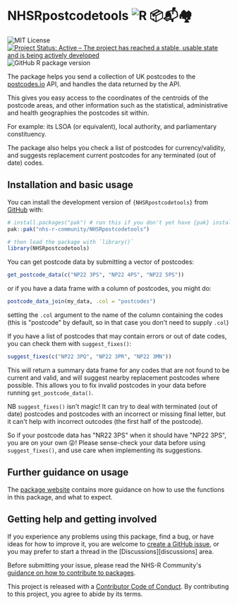
# NHSRpostcodetools ![R](https://www.r-project.org/favicon-32x32.png) 📦📬🏘️

<!-- badges: start -->

![MIT License][gh_licence]
[![Project Status: Active – The project has reached a stable, usable state and
is being actively developed][repostatus_svg]][repostatus_info]
![GitHub R package version][gh_ver]

[gh_licence]: https://img.shields.io/badge/licence-MIT-blue?style=plastic
[repostatus_info]: https://www.repostatus.org/#active
[repostatus_svg]: https://www.repostatus.org/badges/latest/active.svg
[gh_ver]: https://img.shields.io/github/r-package/v/nhs-r-community/NHSRpostcodetools
<!-- badges: end -->

The package helps you send a collection of UK postcodes to the
[postcodes.io][pcio] API, and handles the data returned by the API.

This gives you easy access to the coordinates of the centroids of the postcode
areas, and other information such as the statistical, administrative and health
geographies the postcodes sit within.

For example: its LSOA (or equivalent), local authority, and parliamentary
constituency.

The package also helps you check a list of postcodes for currency/validity,
and suggests replacement current postcodes for any terminated (out of date)
codes.

[pcio]: https://postcodes.io/


## Installation and basic usage

You can install the development version of `{NHSRpostcodetools}` from
[GitHub][repo] with:

```r
# install.packages("pak") # run this if you don't yet have {pak} installed
pak::pak("nhs-r-community/NHSRpostcodetools")

# then load the package with `library()`
library(NHSRpostcodetools)
```

You can get postcode data by submitting a vector of postcodes:

```r
get_postcode_data(c("NP22 3PS", "NP22 4PS", "NP22 5PS"))
```
or if you have a data frame with a column of postcodes, you might do:

```r
postcode_data_join(my_data, .col = "postcodes")
```

setting the `.col` argument to the name of the column containing the codes
(this is "postcode" by default, so in that case you don't need to supply `.col`)

If you have a list of postcodes that may contain errors or out of date codes,
you can check them with `suggest_fixes()`:

```r
suggest_fixes(c("NP22 3PQ", "NP22 3PR", "NP22 3MN"))
```

This will return a summary data frame for any codes that are not found to be
current and valid, and will suggest nearby replacement postcodes where possible.
This allows you to fix invalid postcodes in your data before running
`get_postcode_data()`.

NB `suggest_fixes()` isn't magic! It can try to deal with terminated (out of
date) postcodes and postcodes with an incorrect or missing final letter, but it
can't help with incorrect outcodes (the first half of the postcode).

So if your postcode data has "NR22 3PS" when it should have "NP22 3PS", you are
on your own 😜! Please sense-check your data before using `suggest_fixes()`,
and use care when implementing its suggestions.


## Further guidance on usage

The [package website][intro] contains more guidance on how to use the functions
in this package, and what to expect.


## Getting help and getting involved

If you experience any problems using this package, find a bug, or have ideas
for how to improve it, you are welcome to [create a GitHub issue][issues], or
you may prefer to start a thread in the [Discussions][discussions] area.

Before submitting your issue, please read the NHS-R Community's
[guidance on how to contribute to packages][tools].

This project is released with a [Contributor Code of Conduct][coc].
By contributing to this project, you agree to abide by its terms.

[repo]: https://github.com/nhs-r-community/NHSRpostcodetools/
[intro]: https://nhs-r-community.github.io/NHSRpostcodetools/
[issues]: https://github.com/nhs-r-community/NHSRpostcodetools/issues
[tools]: https://tools.nhsrcommunity.com/contribution.html
[coc]: CODE_OF_CONDUCT.md
